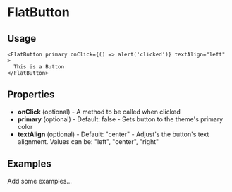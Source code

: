 # FlatButton

## Usage

```
<FlatButton primary onClick={() => alert('clicked')} textAlign="left" >
  This is a Button
</FlatButton>
```

## Properties

* **onClick** (optional) - A method to be called when clicked
* **primary** (optional) - Default: false - Sets button to the theme's primary color
* **textAlign** (optional) - Default: "center" - Adjust's the button's text alignment. Values can be: "left", "center", "right"

## Examples

Add some examples...
